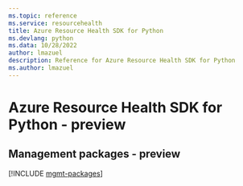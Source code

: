 ```yaml
---
ms.topic: reference
ms.service: resourcehealth
title: Azure Resource Health SDK for Python
ms.devlang: python
ms.data: 10/28/2022
author: lmazuel
description: Reference for Azure Resource Health SDK for Python
ms.author: lmazuel
---
```

# Azure Resource Health SDK for Python - preview

## Management packages - preview
[!INCLUDE [mgmt-packages](resource-health-mgmt-index.md)]